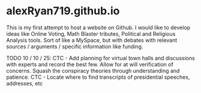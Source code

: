 # alexRyan719.github.io
This is my first attempt to host a website on Github. I would like to develop ideas like Online Voting, Math Blaster tributes, Political and Religious Analysis tools. Sort of like a MySpace, but with debates with relevant sources / arguments / specific information like funding. 

TODO 10 / 10 / 25:
 CTC - Add planning for virtual town halls and discussions with experts and record the best few. Allow for at will verification of concerns. Squash the conspiracy theories through understanding and patience. 
 CTC - Locate where to find transcripts of presidential speeches, addresses, etc

